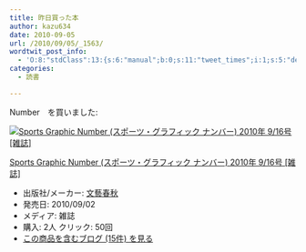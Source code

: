 ```yaml
---
title: 昨日買った本
author: kazu634
date: 2010-09-05
url: /2010/09/05/_1563/
wordtwit_post_info:
  - 'O:8:"stdClass":13:{s:6:"manual";b:0;s:11:"tweet_times";i:1;s:5:"delay";i:0;s:7:"enabled";i:1;s:10:"separation";s:2:"60";s:7:"version";s:3:"3.7";s:14:"tweet_template";b:0;s:6:"status";i:2;s:6:"result";a:0:{}s:13:"tweet_counter";i:2;s:13:"tweet_log_ids";a:1:{i:0;i:5337;}s:9:"hash_tags";a:0:{}s:8:"accounts";a:1:{i:0;s:7:"kazu634";}}'
categories:
  - 読書

---
```

<div class="section">
<p>
    Number　を買いました:
</p>
  
<div class="hatena-asin-detail">
<a href="http://www.amazon.co.jp/dp/B003ZWBG3A/?tag=hatena_st1-22&ascsubtag=d-7ibv" onclick="__gaTracker('send', 'event', 'outbound-article', 'http://www.amazon.co.jp/dp/B003ZWBG3A/?tag=hatena_st1-22&ascsubtag=d-7ibv', '');"><img src="https://images-na.ssl-images-amazon.com/images/I/51-So7wWNgL._SL160_.jpg" class="hatena-asin-detail-image" alt="Sports Graphic Number (スポーツ・グラフィック ナンバー) 2010年 9/16号 [雑誌]" title="Sports Graphic Number (スポーツ・グラフィック ナンバー) 2010年 9/16号 [雑誌]" /></a></p> 
    
<div class="hatena-asin-detail-info">
<p class="hatena-asin-detail-title">
<a href="http://www.amazon.co.jp/dp/B003ZWBG3A/?tag=hatena_st1-22&ascsubtag=d-7ibv" onclick="__gaTracker('send', 'event', 'outbound-article', 'http://www.amazon.co.jp/dp/B003ZWBG3A/?tag=hatena_st1-22&ascsubtag=d-7ibv', 'Sports Graphic Number (スポーツ・グラフィック ナンバー) 2010年 9/16号 [雑誌]');">Sports Graphic Number (スポーツ・グラフィック ナンバー) 2010年 9/16号 [雑誌]</a>
</p>
      
<ul>
<li>
<span class="hatena-asin-detail-label">出版社/メーカー:</span> <a href="http://d.hatena.ne.jp/keyword/%CA%B8%E9%BA%BD%D5%BD%A9" onclick="__gaTracker('send', 'event', 'outbound-article', 'http://d.hatena.ne.jp/keyword/%CA%B8%E9%BA%BD%D5%BD%A9', '文藝春秋');" class="keyword">文藝春秋</a>
</li>
<li>
<span class="hatena-asin-detail-label">発売日:</span> 2010/09/02
</li>
<li>
<span class="hatena-asin-detail-label">メディア:</span> 雑誌
</li>
<li>
<span class="hatena-asin-detail-label">購入</span>: 2人 <span class="hatena-asin-detail-label">クリック</span>: 50回
</li>
<li>
<a href="http://d.hatena.ne.jp/asin/B003ZWBG3A" onclick="__gaTracker('send', 'event', 'outbound-article', 'http://d.hatena.ne.jp/asin/B003ZWBG3A', 'この商品を含むブログ (15件) を見る');" target="_blank">この商品を含むブログ (15件) を見る</a>
</li>
</ul>
</div>
    
<div class="hatena-asin-detail-foot">
</div>
</div>
</div>
